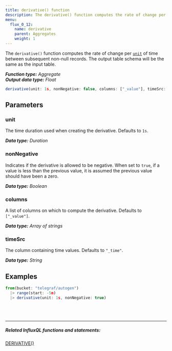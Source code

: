 ```yaml
---
title: derivative() function
description: The derivative() function computes the rate of change per unit of time between subsequent non-null records.
menu:
  flux_0_12:
    name: derivative
    parent: Aggregates
    weight: 1
---
```


The `derivative()` function computes the rate of change per [`unit`](#unit) of time between subsequent non-null records.
The output table schema will be the same as the input table.

_**Function type:** Aggregate_  
_**Output data type:** Float_

```js
derivative(unit: 1s, nonNegative: false, columns: ["_value"], timeSrc: "_time")
```

## Parameters

### unit
The time duration used when creating the derivative.
Defaults to `1s`.

_**Data type:** Duration_

### nonNegative
Indicates if the derivative is allowed to be negative.
When set to `true`, if a value is less than the previous value, it is assumed the previous value should have been a zero.

_**Data type:** Boolean_

### columns
A list of columns on which to compute the derivative.
Defaults to `["_value"]`.

_**Data type:** Array of strings_

### timeSrc
The column containing time values.
Defaults to `"_time"`.

_**Data type:** String_

## Examples
```js
from(bucket: "telegraf/autogen")
  |> range(start: -5m)
  |> derivative(unit: 1s, nonNegative: true)
```

<hr style="margin-top:4rem"/>

##### Related InfluxQL functions and statements:
[DERIVATIVE()](/influxdb/latest/query_language/functions/#derivative)
